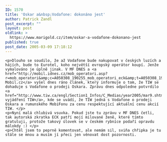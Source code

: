 ```yaml
---
ID: 1570
title: 'Oskar a&nbsp;Vodafone: dokonáno jest'
author: Patrick Zandl
post_excerpt: ""
layout: post
oldlink: >
  https://www.marigold.cz/item/oskar-a-vodafone-dokonano-jest
published: true
post_date: 2005-03-09 17:18:12
---
```

	<p>Dlouho se soudilo, že až Vodafone bude nakupovat v českých luzích a hájích, bude to Eurotel, koho největší evropský operátor koupí. Jenže vymalováno je úplně jinak. V MF DNES a <a href="http://mobil.idnes.cz/mob_operatori.asp?r=mob_operatori&amp;c=A050308_190255_mob_operatori_eck&amp;t=A050308_190255_mob_operatori_eck&amp;r2=mob_operatori">na Mobil.cz</a> vyšel dnes ráno článek, který informuje o tom, že TIW se dohaduje s Vodafone o prodeji Oskara. Zprávu dnes odpoledne potvrdilo <a href="http://www.tiw.ca/engl/Section1_Infos/C_Medias/year2005/mar9.shtml">oficiální vyjádření TIW</a>, kde se uvádí, že TIW jedná s Vodafone o prodeji Oskara a rumunského MobiFonu za cenu respektující aktuální cenu akcií TIW. </p>
	<p>Nyní malá chlubivá vsuvka. Pokud jste tu zprávu v MF DNES četli, tak autorská zkratka ECK patří mojí milované ženě, které tímto gratuluji, protože takový úlovek se v českém rybníce podaří opravdu málokdy :) </p>
	<p>Chtěl jsem to peprně komentovat, ale nemám sil, sviňa chřipka je tu stále se mnou a musím jí přeci jen věnovat dost pozornosti.
</p>